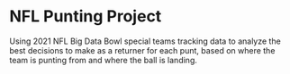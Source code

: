 # NFL Punting Project

Using 2021 NFL Big Data Bowl special teams tracking data to analyze the best decisions to make as a returner for each punt, based on where the team is punting from and where the ball is landing. 

